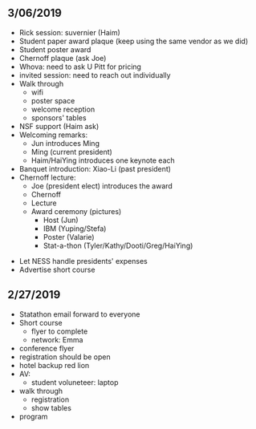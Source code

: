## 3/06/2019

- Rick session: suvernier (Haim)
- Student paper award plaque (keep using the same vendor as we did)
- Student poster award
- Chernoff plaque (ask Joe)
- Whova: need to ask U Pitt for pricing
- invited session: need to reach out individually
- Walk through
     + wifi
	 + poster space
	 + welcome reception
	 + sponsors' tables
- NSF support (Haim ask)
- Welcoming remarks:
    + Jun introduces Ming
	+ Ming (current president) 
	+ Haim/HaiYing introduces one keynote each
- Banquet introduction: Xiao-Li (past president)
- Chernoff lecture:
    + Joe (president elect) introduces the award
	+ Chernoff
	+ Lecture
	+ Award ceremony (pictures)
	  	+ Host (Jun)
		+ IBM (Yuping/Stefa)
		+ Poster (Valarie)
        + Stat-a-thon (Tyler/Kathy/Dooti/Greg/HaiYing)
+ Let NESS handle presidents' expenses
+ Advertise short course

## 2/27/2019

- Statathon email forward to everyone
- Short course
     + flyer to complete
	 + network: Emma
- conference flyer
- registration should be open
- hotel backup red lion
- AV:
    + student voluneteer: laptop
- walk through
    + registration
	+ show tables
- program


